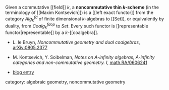 Given a commutative [[field]] $k$, a **noncommutative thin $k$-scheme** (in the terminology of [[Maxim Kontsevich]]) is a [[left exact functor]] from the category $Alg^{fd}_k$ of finite dimensional $k$-algebras to [[Set]], or equivalently by duality, from $Coalg^{fd}_k^{op}$ to $Set$. Every such functor is [[representable functor|representable]] by a $k$-[[coalgebra]]. 

* L. le Bruyn, _Noncommutative geometry and dual coalgebras_, [arXiv:0805.2377](http://arxiv.org/abs/0805.2377)

* M. Kontsevich, Y. Soibelman, _Notes on A-infinity algebras, A-infinity categories and non-commutative geometry. I_, [math.RA/0606241](http://arxiv.org/abs/math/0606241)

* [blog entry](http://matrix.cmi.ua.ac.be/fun/index.php/noncommutative-f_un-geometry-2.html)

category: algebraic geometry, noncommutative geometry